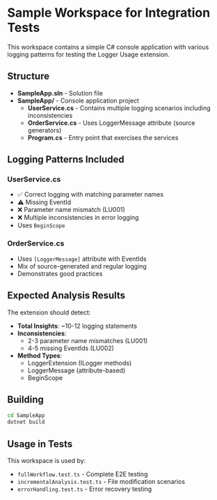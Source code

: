# Sample Workspace for Integration Tests

This workspace contains a simple C# console application with various logging patterns for testing the Logger Usage extension.

## Structure

- **SampleApp.sln** - Solution file
- **SampleApp/** - Console application project
  - **UserService.cs** - Contains multiple logging scenarios including inconsistencies
  - **OrderService.cs** - Uses LoggerMessage attribute (source generators)
  - **Program.cs** - Entry point that exercises the services

## Logging Patterns Included

### UserService.cs
- ✅ Correct logging with matching parameter names
- ⚠️ Missing EventId
- ❌ Parameter name mismatch (LU001)
- ❌ Multiple inconsistencies in error logging
- Uses `BeginScope`

### OrderService.cs
- Uses `[LoggerMessage]` attribute with EventIds
- Mix of source-generated and regular logging
- Demonstrates good practices

## Expected Analysis Results

The extension should detect:
- **Total Insights**: ~10-12 logging statements
- **Inconsistencies**: 
  - 2-3 parameter name mismatches (LU001)
  - 4-5 missing EventIds (LU002)
- **Method Types**:
  - LoggerExtension (ILogger methods)
  - LoggerMessage (attribute-based)
  - BeginScope

## Building

```bash
cd SampleApp
dotnet build
```

## Usage in Tests

This workspace is used by:
- `fullWorkflow.test.ts` - Complete E2E testing
- `incrementalAnalysis.test.ts` - File modification scenarios
- `errorHandling.test.ts` - Error recovery testing
